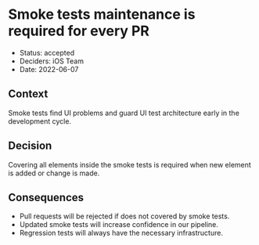 # Smoke tests maintenance is required for every PR

* Status: accepted
* Deciders: iOS Team
* Date: 2022-06-07

## Context

Smoke tests find UI problems and guard UI test architecture early in the development cycle.

## Decision

Covering all elements inside the smoke tests is required when new element is added or change is made.

## Consequences

  * Pull requests will be rejected if does not covered by smoke tests.
  * Updated smoke tests will increase confidence in our pipeline.
  * Regression tests will always have the necessary infrastructure.
